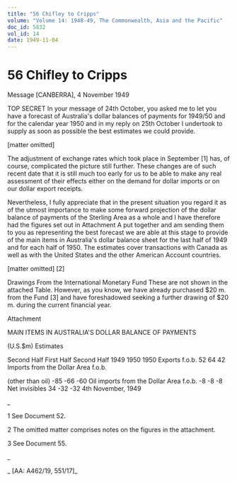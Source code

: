 ```yaml
---
title: "56 Chifley to Cripps"
volume: "Volume 14: 1948-49, The Commonwealth, Asia and the Pacific"
doc_id: 5832
vol_id: 14
date: 1949-11-04
---
```


# 56 Chifley to Cripps

Message [CANBERRA], 4 November 1949

TOP SECRET In your message of 24th October, you asked me to let you have a forecast of Australia's dollar balances of payments for 1949/50 and for the calendar year 1950 and in my reply on 25th October I undertook to supply as soon as possible the best estimates we could provide.

[matter omitted]

The adjustment of exchange rates which took place in September [1] has, of course, complicated the picture still further. These changes are of such recent date that it is still much too early for us to be able to make any real assessment of their effects either on the demand for dollar imports or on our dollar export receipts.

Nevertheless, I fully appreciate that in the present situation you regard it as of the utmost importance to make some forward projection of the dollar balance of payments of the Sterling Area as a whole and I have therefore had the figures set out in Attachment A put together and am sending them to you as representing the best forecast we are able at this stage to provide of the main items in Australia's dollar balance sheet for the last half of 1949 and for each half of 1950. The estimates cover transactions with Canada as well as with the United States and the other American Account countries.

[matter omitted] [2]

Drawings From the International Monetary Fund These are not shown in the attached Table. However, as you know, we have already purchased $20 m. from the Fund [3] and have foreshadowed seeking a further drawing of $20 m. during the current financial year.

Attachment

MAIN ITEMS IN AUSTRALIA'S DOLLAR BALANCE OF PAYMENTS

(U.S.$m) Estimates

Second Half First Half Second Half 1949 1950 1950 Exports f.o.b. 52 64 42 Imports from the Dollar Area f.o.b.

(other than oil) -85 -66 -60 Oil imports from the Dollar Area f.o.b. -8 -8 -8 Net invisibles 34 -32 -32 4th November, 1949

_

1 See Document 52.

2 The omitted matter comprises notes on the figures in the attachment.

3 See Document 55.

_

_ [AA: A462/19, 551/17]_
